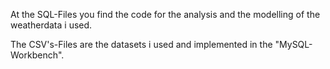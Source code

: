 At the SQL-Files you find the code for the analysis and the modelling of the weatherdata i used.

The CSV's-Files are the datasets i used and implemented in the "MySQL-Workbench".
